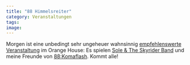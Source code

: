 ```yaml
---
title: "88 Himmelsreiter"
category: Veranstaltungen
tags: 
image: 
---
```


Morgen ist eine unbedingt sehr ungeheuer wahnsinnig [empfehlenswerte Veranstaltung](http://feierwerk.de/index.php?177&tx_mjseventpro_pi1[showUid]=185) im Orange House: Es spielen [Sole & The Skyrider Band](http://www.myspace.com/timholland) und meine Freunde von [88:Komaflash](http://www.88komaflash.de). Kommt alle!